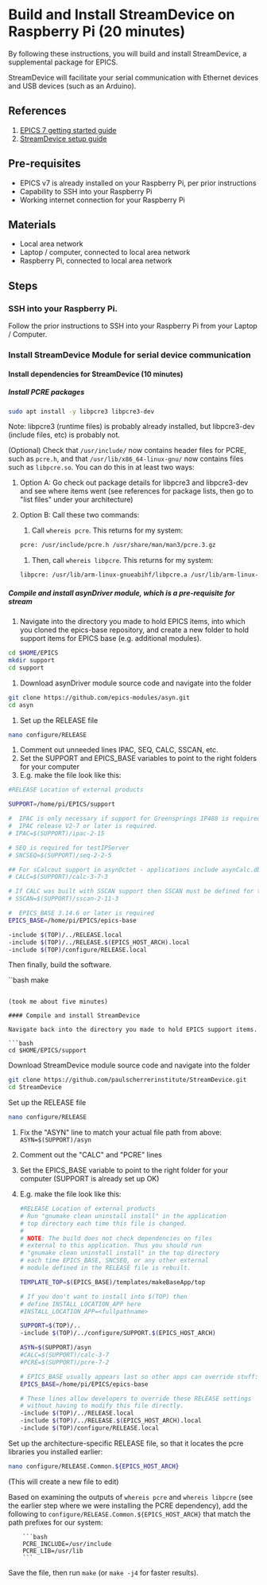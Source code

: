 # Build and Install StreamDevice on Raspberry Pi (20 minutes)
By following these instructions, you will build and install StreamDevice, a supplemental package for EPICS. 

StreamDevice will facilitate your serial communication with Ethernet devices and USB devices (such as an Arduino).

## References
1. [EPICS 7 getting started guide](https://docs.epics-controls.org/projects/how-tos/en/latest/getting-started/installation.html)
1. [StreamDevice setup guide](https://paulscherrerinstitute.github.io/StreamDevice/setup.html)

## Pre-requisites
* EPICS v7 is already installed on your Raspberry Pi, per prior instructions
* Capability to SSH into your Raspberry Pi
* Working internet connection for your Raspberry Pi

## Materials
* Local area network
* Laptop / computer, connected to local area network
* Raspberry Pi, connected to local area network

## Steps
### SSH into your Raspberry Pi.

Follow the prior instructions to SSH into your Raspberry Pi from your Laptop / Computer.

### Install StreamDevice Module for serial device communication

#### Install dependencies for StreamDevice (10 minutes)

##### Install PCRE packages

```bash
sudo apt install -y libpcre3 libpcre3-dev
```

Note: libpcre3 (runtime files) is probably already installed, but libpcre3-dev (include files, etc) is probably not.

(Optional) Check that `/usr/include/` now contains header files for PCRE, such as `pcre.h`, and that `/usr/lib/x86_64-linux-gnu/` now contains files such as `libpcre.so`. You can do this in at least two ways:

1. Option A: Go check out package details for libpcre3 and libpcre3-dev and see where items went (see references for package lists, then go to "list files" under your architecture)

1. Option B: Call these two commands:

    1. Call `whereis pcre`. This returns for my system: 

    ```bash
    pcre: /usr/include/pcre.h /usr/share/man/man3/pcre.3.gz
    ```

    1. Then, call `whereis libpcre`. This returns for my system:

    ```bash
    libpcre: /usr/lib/arm-linux-gnueabihf/libpcre.a /usr/lib/arm-linux-gnueabihf/libpcre32.so /usr/lib/arm-linux-gnueabihf/libpcre.so /usr/lib/arm-linux-gnueabihf/libpcre32.a /usr/lib/arm-linux-gnueabihf/libpcre16.a /usr/lib/arm-linux-gnueabihf/libpcre16.so
    ```

##### Compile and install asynDriver module, which is a pre-requisite for stream
1. Navigate into the directory you made to hold EPICS items, into which you cloned the epics-base repository, and create a new folder to hold support items for EPICS base (e.g. additional modules).

```bash
cd $HOME/EPICS
mkdir support
cd support
```

1. Download asynDriver module source code and navigate into the folder

```bash
git clone https://github.com/epics-modules/asyn.git
cd asyn
```
    
1. Set up the RELEASE file

```bash
nano configure/RELEASE
```

1. Comment out unneeded lines IPAC, SEQ, CALC, SSCAN, etc.
2. Set the SUPPORT and EPICS_BASE variables to point to the right folders for your computer
3. E.g. make the file look like this:

```bash
#RELEASE Location of external products

SUPPORT=/home/pi/EPICS/support

#  IPAC is only necessary if support for Greensprings IP488 is required
#  IPAC release V2-7 or later is required.
# IPAC=$(SUPPORT)/ipac-2-15

# SEQ is required for testIPServer
# SNCSEQ=$(SUPPORT)/seq-2-2-5

## For sCalcout support in asynOctet - applications include asynCalc.dbd
# CALC=$(SUPPORT)/calc-3-7-3

# If CALC was built with SSCAN support then SSCAN must be defined for testEpicsApp
# SSCAN=$(SUPPORT)/sscan-2-11-3

#  EPICS_BASE 3.14.6 or later is required
EPICS_BASE=/home/pi/EPICS/epics-base

-include $(TOP)/../RELEASE.local
-include $(TOP)/../RELEASE.$(EPICS_HOST_ARCH).local
-include $(TOP)/configure/RELEASE.local
```

Then finally, build the software.

``bash
make
```

(took me about five minutes)

#### Compile and install StreamDevice

Navigate back into the directory you made to hold EPICS support items.

```bash
cd $HOME/EPICS/support
```

Download StreamDevice module source code and navigate into the folder

```bash
git clone https://github.com/paulscherrerinstitute/StreamDevice.git
cd StreamDevice
```

Set up the RELEASE file

```bash
nano configure/RELEASE
```

1. Fix the "ASYN" line to match your actual file path from above: `ASYN=$(SUPPORT)/asyn`
1. Comment out the "CALC" and "PCRE" lines
1. Set the EPICS_BASE variable to point to the right folder for your computer (SUPPORT is already set up OK)
1. E.g. make the file look like this:

    ```bash
    #RELEASE Location of external products
    # Run "gnumake clean uninstall install" in the application
    # top directory each time this file is changed.
    #
    # NOTE: The build does not check dependencies on files
    # external to this application. Thus you should run
    # "gnumake clean uninstall install" in the top directory
    # each time EPICS_BASE, SNCSEQ, or any other external
    # module defined in the RELEASE file is rebuilt.

    TEMPLATE_TOP=$(EPICS_BASE)/templates/makeBaseApp/top

    # If you don't want to install into $(TOP) then
    # define INSTALL_LOCATION_APP here
    #INSTALL_LOCATION_APP=<fullpathname>

    SUPPORT=$(TOP)/..
    -include $(TOP)/../configure/SUPPORT.$(EPICS_HOST_ARCH)

    ASYN=$(SUPPORT)/asyn
    #CALC=$(SUPPORT)/calc-3-7
    #PCRE=$(SUPPORT)/pcre-7-2

    # EPICS_BASE usually appears last so other apps can override stuff:
    EPICS_BASE=/home/pi/EPICS/epics-base

    # These lines allow developers to override these RELEASE settings
    # without having to modify this file directly.
    -include $(TOP)/../RELEASE.local
    -include $(TOP)/../RELEASE.$(EPICS_HOST_ARCH).local
    -include $(TOP)/configure/RELEASE.local
    ```

Set up the architecture-specific RELEASE file, so that it locates the pcre libraries you installed earlier:

```bash
nano configure/RELEASE.Common.${EPICS_HOST_ARCH}
```

(This will create a new file to edit)

Based on examining the outputs of `whereis pcre` and `whereis libpcre` (see the earlier step where we were installing the PCRE dependency), add the following to `configure/RELEASE.Common.${EPICS_HOST_ARCH}` that match the path prefixes for our system:

        ```bash
        PCRE_INCLUDE=/usr/include
        PCRE_LIB=/usr/lib
        ```
        
Save the file, then run `make` (or `make -j4` for faster results).
    
